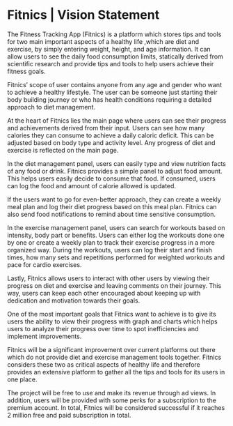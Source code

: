 # Fitnics | Vision Statement

The Fitness Tracking App (Fitnics) is a platform which stores tips and tools for two
main important aspects of a healthy life ,which are diet and exercise, by simply
entering weight, height, and age information. It can allow users to see the daily
food consumption limits, statically derived from scientific research and provide
tips and tools to help users achieve their fitness goals.

Fitnics’ scope of user contains anyone from any age and gender who want to
achieve a healthy lifestyle. The user can be someone just starting their body
building journey or who has health conditions requiring a detailed approach to
diet management.

At the heart of Fitnics lies the main page where users can see their progress and
achievements derived from their input. Users can see how many calories they can
consume to achieve a daily caloric deficit. This can be adjusted based on body
type and activity level. Any progress of diet and exercise is reflected on the main
page.

In the diet management panel, users can easily type and view nutrition facts of
any food or drink. Fitnics provides a simple panel to adjust food amount. This
helps users easily decide to consume that food. If consumed, users can log the
food and amount of calorie allowed is updated.

If the users want to go for even-better approach, they can create a weekly meal
plan and log their diet progress based on this meal plan. Fitnics can also send food
notifications to remind about time sensitive consumption.

In the exercise management panel, users can search for workouts based on
intensity, body part or benefits. Users can either log the workouts done one by
one or create a weekly plan to track their exercise progress in a more organized
way. During the workouts, users can log their start and finish times, how many
sets and repetitions performed for weighted workouts and pace for cardio
exercises.

Lastly, Fitnics allows users to interact with other users by viewing their progress
on diet and exercise and leaving comments on their journey. This way, users can
keep each other encouraged about keeping up with dedication and motivation
towards their goals.

One of the most important goals that Fitnics want to achieve is to give its users
the ability to view their progress with graph and charts which helps users to
analyze their progress over time to spot inefficiencies and implement
improvements.

Fitnics will be a significant improvement over current platforms out there which
do not provide diet and exercise management tools together. Fitnics considers
these two as critical aspects of healthy life and therefore provides an extensive
platform to gather all the tips and tools for its users in one place.

The project will be free to use and make its revenue through ad views. In addition,
users will be provided with some perks for a subscription to the premium
account. In total, Fitnics will be considered successful if it reaches 2 million free
and paid subscription in total.

